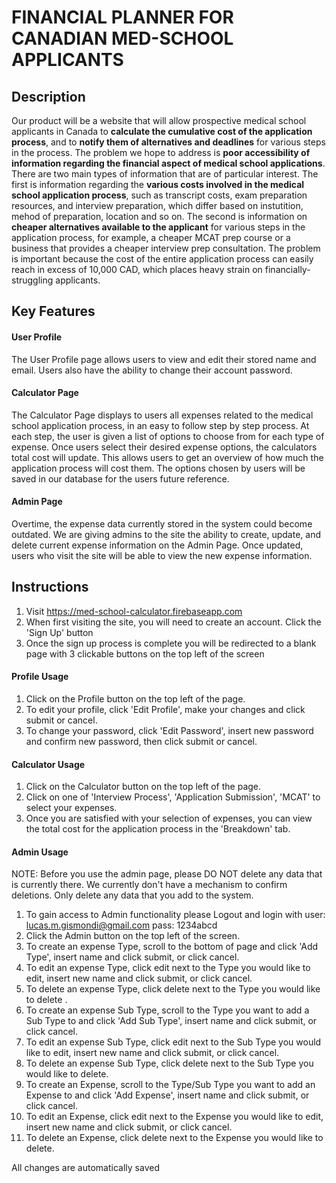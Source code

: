 # FINANCIAL PLANNER FOR CANADIAN MED-SCHOOL APPLICANTS

## Description 
Our product will be a website that will allow prospective medical school applicants in Canada to **calculate the cumulative cost of the application process**, and to **notify them of alternatives and deadlines** for various steps in the process.
The problem we hope to address is **poor accessibility of information regarding the financial aspect of medical school applications**. There are two main types of information that are of particular interest. The first is information regarding the **various costs involved in the medical school application process**, such as transcript costs, exam preparation resources, and interview preparation, which differ based on instutition, mehod of preparation, location and so on. The second is information on **cheaper alternatives available to the applicant** for various steps in the application process, for example, a cheaper MCAT prep course or a business that provides a cheaper interview prep consultation. The problem is important because the cost of the entire application process can easily reach in excess of 10,000 CAD, which places heavy strain on financially-struggling applicants.

## Key Features
 
#### User Profile
The User Profile page allows users to view and edit their stored name and email.
Users also have the ability to change their account password.

#### Calculator Page
The Calculator Page displays to users all expenses related to the medical school application process, in an easy to follow step by step process.
At each step, the user is given a list of options to choose from for each type of expense. Once users select their desired expense options, the calculators total cost will update.
This allows users to get an overview of how much the application process will cost them. The options chosen by users will be saved in our database for the users future reference.

#### Admin Page
Overtime, the expense data currently stored in the system could become outdated. We are giving admins to the site the ability to 
create, update, and delete current expense information on the Admin Page. Once updated, users who visit the site will be able to view the new expense information.

## Instructions
1. Visit https://med-school-calculator.firebaseapp.com
2. When first visiting the site, you will need to create an account. Click the 'Sign Up' button
3. Once the sign up process is complete you will be redirected to a blank page with 3 clickable buttons on the top left of the screen

#### Profile Usage
1. Click on the Profile button on the top left of the page.
2. To edit your profile, click 'Edit Profile', make your changes and click submit or cancel.
3. To change your password, click 'Edit Password', insert new password and confirm new password, then click submit or cancel.

#### Calculator Usage
1. Click on the Calculator button on the top left of the page.
2. Click on one of 'Interview Process', 'Application Submission', 'MCAT' to select your expenses.
3. Once you are satisfied with your selection of expenses, you can view the total cost for the application process in the 'Breakdown' tab.

#### Admin Usage
NOTE: Before you use the admin page, please DO NOT delete any data that is currently there.
We currently don't have a mechanism to confirm deletions. Only delete any data that you add to the system.

1. To gain access to Admin functionality please Logout and login with user: lucas.m.gismondi@gmail.com pass: 1234abcd
2. Click the Admin button on the top left of the screen.
3. To create an expense Type, scroll to the bottom of page and click 'Add Type', insert name and click submit, or click cancel.
4. To edit an expense Type, click edit next to the Type you would like to edit, insert new name and click submit, or click cancel.
5. To delete an expense Type, click delete next to the Type you would like to delete .
6. To create an expense Sub Type, scroll to the Type you want to add a Sub Type to and click 'Add Sub Type', insert name and click submit, or click cancel.
7. To edit an expense Sub Type, click edit next to the Sub Type you would like to edit, insert new name and click submit, or click cancel.
8. To delete an expense Sub Type, click delete next to the Sub Type you would like to delete.
3. To create an Expense, scroll to the Type/Sub Type you want to add an Expense to and click 'Add Expense', insert name and click submit, or click cancel.
4. To edit an Expense, click edit next to the Expense you would like to edit, insert new name and click submit, or click cancel.
5. To delete an Expense, click delete next to the Expense you would like to delete.

All changes are automatically saved